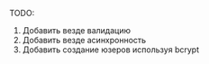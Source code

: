TODO:

1) Добавить везде валидацию
2) Добавить везде асинхронность
3) Добавить создание юзеров используя bcrypt
